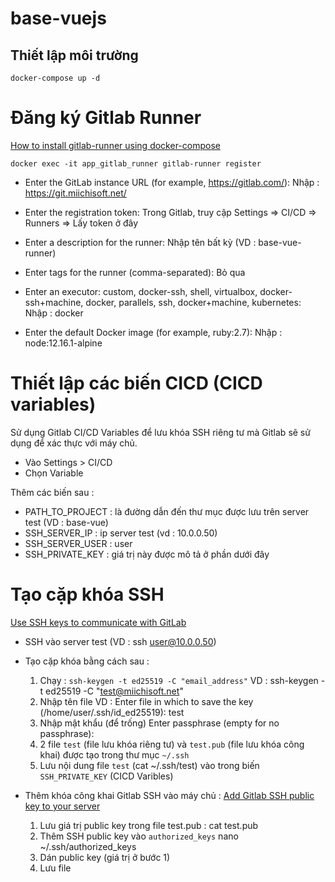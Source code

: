 # base-vuejs

## Thiết lập môi trường
```
docker-compose up -d
```

# Đăng ký Gitlab Runner
[How to install gitlab-runner using docker-compose](https://techoverflow.net/2021/01/12/how-to-install-gitlab-runner-using-docker-compose/)
```
docker exec -it app_gitlab_runner gitlab-runner register
```

- Enter the GitLab instance URL (for example, https://gitlab.com/):
   Nhập : https://git.miichisoft.net/

- Enter the registration token:
  Trong Gitlab, truy cập Settings => CI/CD => Runners => Lấy token ở đây

- Enter a description for the runner: 
   Nhập tên bất kỳ (VD : base-vue-runner)

- Enter tags for the runner (comma-separated):
   Bỏ qua

- Enter an executor: custom, docker-ssh, shell, virtualbox, docker-ssh+machine, docker, parallels, ssh, docker+machine, kubernetes:
  Nhập : docker

- Enter the default Docker image (for example, ruby:2.7):
  Nhập : node:12.16.1-alpine

# Thiết lập các biến CICD (CICD variables)
Sử dụng Gitlab CI/CD Variables để lưu khóa SSH riêng tư mà Gitlab sẽ sử dụng để xác thực với máy chủ.
- Vào Settings > CI/CD
- Chọn Variable

Thêm các biến sau :
- PATH_TO_PROJECT : là đường dẫn đến thư mục được lưu trên server test (VD : base-vue)
- SSH_SERVER_IP : ip server test (vd : 10.0.0.50)
- SSH_SERVER_USER : user
- SSH_PRIVATE_KEY : giá trị này được mô tả ở phần dưới đây

# Tạo cặp khóa SSH
[Use SSH keys to communicate with GitLab](https://docs.gitlab.com/ee/ssh/index.html#generate-an-ssh-key-pair)
- SSH vào server test (VD : ssh user@10.0.0.50)
- Tạo cặp khóa bằng cách sau :
  1. Chạy : `ssh-keygen -t ed25519 -C "email_address"`
  VD : ssh-keygen -t ed25519 -C "test@miichisoft.net"
  2. Nhập tên file
  VD : Enter file in which to save the key (/home/user/.ssh/id_ed25519): test
  3. Nhập mật khẩu (để trống)
  Enter passphrase (empty for no passphrase):
  4. 2 file `test` (file lưu khóa riêng tư) và `test.pub` (file lưu khóa công khai) được tạo trong thư mục `~/.ssh`
  5. Lưu nội dung file `test` (cat ~/.ssh/test) vào trong biến `SSH_PRIVATE_KEY` (CICD Varibles)

- Thêm khóa công khai Gitlab SSH vào máy chủ : 
[Add Gitlab SSH public key to your server](https://dev.to/atdigitals/deploy-node-js-using-gitlab-ci-pipeline-2jod)
  1. Lưu giá trị public key trong file test.pub : cat test.pub
  2. Thêm SSH public key vào `authorized_keys`
     nano ~/.ssh/authorized_keys
  3. Dán public key (giá trị ở bước 1)
  4. Lưu file

